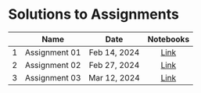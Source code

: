 # Solutions to Assignments

|         | Name                                    | Date          |  Notebooks                                          |
|:-------:|:---------------------------------------:|:-------------:|:---------------------------------------------------:|
| 1       | Assignment 01                           | Feb 14, 2024  | [Link](/assets/assignmentsolutions/Assignment_01.html)   |
| 2       | Assignment 02                           | Feb 27, 2024  | [Link](/assets/assignmentsolutions/Assignment_02.html)   |
| 3       | Assignment 03                           | Mar 12, 2024  | [Link](/assets/assignmentsolutions/Assignment_03.html)   |